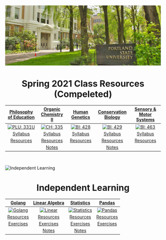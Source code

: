 ![Portland State University](assets/images/psu.jpg)

<center> <h1>Spring 2021 Class Resources (Compeleted)</h1></center>

<center>

|         [Philosophy of Education](/phl-331 "Go to class page")          |         [Organic Chemistry II](/ch-335 "Go to class page")         |            [Human Genetics](/bi-428 "Go to class page")            |         [Conservation Biology](/bi-429 "Go to class page")         |       [Sensory & Motor Systems](/bi-463 "Go to class page")        |
| :---------------------------------------------------------------------: | :----------------------------------------------------------------: | :----------------------------------------------------------------: | :----------------------------------------------------------------: | :----------------------------------------------------------------: |
| [![PLU: 331U](assets/images/phl-331U.ico)](/phl-331 "Go to class page") | [![CH: 335](assets/images/ch-335.ico)](/ch-335 "Go to class page") | [![BI: 428](assets/images/bi-428.ico)](/bi-428 "Go to class page") | [![BI: 429](assets/images/bi-429.ico)](/bi-429 "Go to class page") | [![BI: 463](assets/images/bi-463.ico)](/bi-463 "Go to class page") |
|           [Syllabus](phl-331/philosophy-of-education-W21.pdf)           |          [Syllabus](ch-335/organic-chemistry-II-W21.pdf)           |             [Syllabus](bi-428/Human-Genetics-W21.pdf)              |          [Syllabus](bi-429/conservation-biology-W21.pdf)           |            [Syllabus](bi-463/motor-and-sensory-W21.pdf)            |
|    [Resources](/phl-331#weekly-schedule "Jump to course materials")     |  [Resources](/ch-335#Course-materials "Jump to course materials")  |  [Resources](/bi-428#Course-materials "Jump to course materials")  |  [Resources](/bi-429#Course-materials "Jump to course materials")  |  [Resources](/bi-463#Course-materials "Jump to course materials")  |
|                                                                         |          [Notes](/ch-335/ch-335.pdf "Jump to notes pdf")           |                                                                    |          [Notes](/bi-429/bi-429.pdf "Jump to notes pdf")           |                                                                    |

</center>

<br>

![Independent Learning](assets/images/code.jpg)

<center> <h1>Independent Learning</h1></center>

<center>

|      [Golang](/go-training "Jump to golang training resources")       |   [Linear Algebra](/linear "Jump to linear algebra resources")    |        [Statistics](/stat "Jump to statistics resources")         |           [Pandas](/pandas "Jump to pandas resources")           |
| :-------------------------------------------------------------------: | :---------------------------------------------------------------: | :---------------------------------------------------------------: | :--------------------------------------------------------------: |
|  [![Golang](assets/images/go.ico)](/go-training "Go to class page")   | [![Linear](assets/images/linear.ico)](/linear "Go to class page") | [![Statistics](assets/images/stat.ico)](/stat "Go to class page") |               [![Pandas](assets/images/pandas.ico)](/pandas "Go to class page")                |
| [Resources](/go-training#Course-materials "Jump to course materials") | [Resources](/linear#Course-materials "Jump to course materials")  |  [Resources](/stat#Course-materials "Jump to course materials")   | [Resources](/pandas#Course-materials "Jump to course materials") |
|    [Exercises](/go-training/exercises "Jump to practice problems")    |    [Exercises](/linear/exercises "Jump to practice problems")     |     [Exercises](/stat/exercises "Jump to practice problems")      |    [Exercises](/pandas/exercises "Jump to practice problems")    |
|                                                                       |            [Notes](/linear/linear.pdf "Jump to notes")            |              [Notes](/stat/stat.pdf "Jump to notes")              |                                                                  |

</center>
